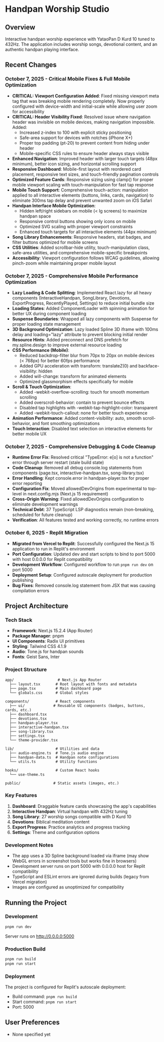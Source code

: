 # Handpan Worship Studio

## Overview
Interactive handpan worship experience with YataoPan D Kurd 10 tuned to 432Hz. The application includes worship songs, devotional content, and an authentic handpan playing interface.

## Recent Changes

### October 7, 2025 - Critical Mobile Fixes & Full Mobile Optimization
- **CRITICAL: Viewport Configuration Added**: Fixed missing viewport meta tag that was breaking mobile rendering completely. Now properly configured with device-width and initial-scale while allowing user zoom for accessibility
- **CRITICAL: Header Visibility Fixed**: Resolved issue where navigation header was invisible on mobile devices, making navigation impossible. Added:
  - Increased z-index to 100 with explicit sticky positioning
  - Safe-area support for devices with notches (iPhone X+)
  - Proper top padding (pt-20) to prevent content from hiding under header
  - Mobile-specific CSS rules to ensure header always stays visible
- **Enhanced Navigation**: Improved header with larger touch targets (48px minimum), better icon sizing, and horizontal scrolling support
- **Responsive Dashboard**: Mobile-first layout with reordered card placement, responsive text sizes, and touch-friendly pagination controls  
- **Optimized Feature Cards**: Responsive sizing using clamp() for proper mobile viewport scaling with touch-manipulation for fast tap response
- **Mobile Touch Support**: Comprehensive touch-action: manipulation applied to all interactive elements (buttons, links, cards, navigation) to eliminate 300ms tap delay and prevent unwanted zoom on iOS Safari
- **Handpan Interface Mobile Optimization**: 
  - Hidden left/right sidebars on mobile (< lg screens) to maximize handpan space
  - Responsive control buttons showing only icons on mobile
  - Optimized SVG scaling with proper viewport constraints
  - Enhanced touch targets for all interactive elements (44px minimum)
- **Song Library Enhancements**: Responsive headers, stat badges, and filter buttons optimized for mobile screens
- **CSS Utilities**: Added scrollbar-hide utility, touch-manipulation class, safe-area utilities, and comprehensive mobile-specific breakpoints
- **Accessibility**: Viewport configuration follows WCAG guidelines, allowing pinch-zoom while maintaining proper mobile layout

### October 7, 2025 - Comprehensive Mobile Performance Optimization
- **Lazy Loading & Code Splitting**: Implemented React.lazy for all heavy components (InteractiveHandpan, SongLibrary, Devotions, ExportProgress, RecentlyPlayed, Settings) to reduce initial bundle size
- **Loading States**: Added ComponentLoader with spinning animation for better UX during component loading
- **Suspense Boundaries**: Wrapped all lazy components with Suspense for proper loading state management
- **3D Background Optimization**: Lazy loaded Spline 3D iframe with 100ms delay and loading="lazy" attribute to prevent blocking initial render
- **Resource Hints**: Added preconnect and DNS prefetch for my.spline.design to improve external resource loading
- **CSS Performance (Mobile)**:
  - Reduced backdrop-filter blur from 70px to 20px on mobile devices (< 768px) for better 60fps performance
  - Added GPU acceleration with transform: translateZ(0) and backface-visibility: hidden
  - Added will-change: transform for animated elements
  - Optimized glassmorphism effects specifically for mobile
- **Scroll & Touch Optimization**:
  - Added -webkit-overflow-scrolling: touch for smooth momentum scrolling
  - Added overscroll-behavior: contain to prevent bounce effects
  - Disabled tap highlights with -webkit-tap-highlight-color: transparent
  - Added -webkit-touch-callout: none for better touch experience
- **Animation Performance**: Added content-visibility: auto, smooth scroll-behavior, and font smoothing optimizations
- **Touch Interaction**: Disabled text selection on interactive elements for better mobile UX

### October 7, 2025 - Comprehensive Debugging & Code Cleanup
- **Runtime Error Fix**: Resolved critical "TypeError: e[o] is not a function" error through server restart (stale build state)
- **Code Cleanup**: Removed all debug console.log statements from components (page.tsx, interactive-handpan.tsx, song-library.tsx)
- **Error Handling**: Kept console.error in handpan-player.tsx for proper error reporting
- **Configuration Fix**: Moved allowedDevOrigins from experimental to top-level in next.config.mjs (Next.js 15 requirement)
- **Cross-Origin Warning**: Fixed allowedDevOrigins configuration to eliminate development warnings
- **Technical Debt**: 37 TypeScript LSP diagnostics remain (non-breaking, scheduled for future cleanup)
- **Verification**: All features tested and working correctly, no runtime errors

### October 6, 2025 - Replit Migration
- **Migrated from Vercel to Replit**: Successfully configured the Next.js 15 application to run in Replit's environment
- **Port Configuration**: Updated dev and start scripts to bind to port 5000 with host 0.0.0.0 for Replit compatibility
- **Development Workflow**: Configured workflow to run `pnpm run dev` on port 5000
- **Deployment Setup**: Configured autoscale deployment for production publishing
- **Bug Fixes**: Removed console.log statement from JSX that was causing compilation errors

## Project Architecture

### Tech Stack
- **Framework**: Next.js 15.2.4 (App Router)
- **Package Manager**: pnpm
- **UI Components**: Radix UI primitives
- **Styling**: Tailwind CSS 4.1.9
- **Audio**: Tone.js for handpan sounds
- **Fonts**: Geist Sans, Inter

### Project Structure
```
app/                    # Next.js App Router
  ├── layout.tsx       # Root layout with fonts and metadata
  ├── page.tsx         # Main dashboard page
  └── globals.css      # Global styles

components/            # React components
  ├── ui/             # Reusable UI components (badges, buttons, cards, etc.)
  ├── dashboard.tsx
  ├── devotions.tsx
  ├── handpan-player.tsx
  ├── interactive-handpan.tsx
  ├── song-library.tsx
  ├── settings.tsx
  └── theme-provider.tsx

lib/                   # Utilities and data
  ├── audio-engine.ts  # Tone.js audio engine
  ├── handpan-data.ts  # Handpan note configurations
  └── utils.ts         # Utility functions

hooks/                 # Custom React hooks
  └── use-theme.ts

public/               # Static assets (images, etc.)
```

### Key Features
1. **Dashboard**: Draggable feature cards showcasing the app's capabilities
2. **Interactive Handpan**: Virtual handpan with 432Hz tuning
3. **Song Library**: 27 worship songs compatible with D Kurd 10
4. **Devotions**: Biblical meditation content
5. **Export Progress**: Practice analytics and progress tracking
6. **Settings**: Theme and configuration options

### Development Notes
- The app uses a 3D Spline background loaded via iframe (may show WebGL errors in screenshot tools but works fine in browsers)
- Development server runs on port 5000 with 0.0.0.0 host for Replit compatibility
- TypeScript and ESLint errors are ignored during builds (legacy from Vercel migration)
- Images are configured as unoptimized for compatibility

## Running the Project

### Development
```bash
pnpm run dev
```
Server runs on http://0.0.0.0:5000

### Production Build
```bash
pnpm run build
pnpm run start
```

### Deployment
The project is configured for Replit's autoscale deployment:
- Build command: `pnpm run build`
- Start command: `pnpm run start`
- Port: 5000

## User Preferences
- None specified yet
